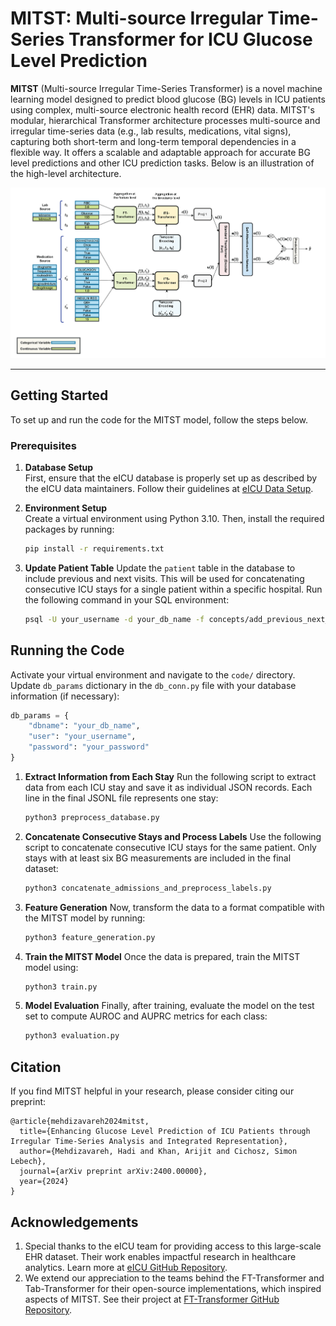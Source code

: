 # MITST: Multi-source Irregular Time-Series Transformer for ICU Glucose Level Prediction

**MITST** (Multi-source Irregular Time-Series Transformer) is a novel machine learning model designed to predict blood glucose (BG) levels in ICU patients using complex, multi-source electronic health record (EHR) data. MITST's modular, hierarchical Transformer architecture processes multi-source and irregular time-series data (e.g., lab results, medications, vital signs), capturing both short-term and long-term temporal dependencies in a flexible way. It offers a scalable and adaptable approach for accurate BG level predictions and other ICU prediction tasks. Below is an illustration of the high-level architecture.

![MITST Architecture](./Appendix.png)

---

## Getting Started

To set up and run the code for the MITST model, follow the steps below.

### Prerequisites

1. **Database Setup**  
   First, ensure that the eICU database is properly set up as described by the eICU data maintainers. Follow their guidelines at [eICU Data Setup](https://github.com/MIT-LCP/eicu-code/tree/main/build-db/postgres).

2. **Environment Setup**  
   Create a virtual environment using Python 3.10. Then, install the required packages by running:

   ```bash
   pip install -r requirements.txt

3. **Update Patient Table**
   Update the `patient` table in the database to include previous and next visits. This will be used for concatenating consecutive ICU stays for a single patient within a specific hospital. Run the following command in your SQL environment:  

    ```bash
   psql -U your_username -d your_db_name -f concepts/add_previous_next_visits.sql


## Running the Code
Activate your virtual environment and navigate to the `code/` directory. Update `db_params` dictionary in the `db_conn.py` file with your database information (if necessary):
```python
db_params = {
    "dbname": "your_db_name",
    "user": "your_username",
    "password": "your_password"
}
```

1. **Extract Information from Each Stay** 
    Run the following script to extract data from each ICU stay and save it as individual JSON records. Each line in the final JSONL file represents one stay:
    ```bash
   python3 preprocess_database.py

2. **Concatenate Consecutive  Stays and Process Labels** 
    Use the following script to concatenate consecutive ICU stays for the same patient. Only stays with at least six BG measurements are included in the final dataset:
    ```bash
   python3 concatenate_admissions_and_preprocess_labels.py

3. **Feature Generation** 
    Now, transform the data to a format compatible with the MITST model by running:
    ```bash
   python3 feature_generation.py

4. **Train the MITST Model** 
    Once the data is prepared, train the MITST model using:
    ```bash
   python3 train.py

5. **Model Evaluation** 
    Finally, after training, evaluate the model on the test set to compute AUROC and AUPRC metrics for each class:
    ```bash
   python3 evaluation.py

## Citation
If you find MITST helpful in your research, please consider citing our preprint:

```plaintext
@article{mehdizavareh2024mitst,
  title={Enhancing Glucose Level Prediction of ICU Patients through Irregular Time-Series Analysis and Integrated Representation},
  author={Mehdizavareh, Hadi and Khan, Arijit and Cichosz, Simon Lebech},
  journal={arXiv preprint arXiv:2400.00000},
  year={2024}
}
```

## Acknowledgements
1. Special thanks to the eICU team for providing access to this large-scale EHR dataset. Their work enables impactful research in healthcare analytics. Learn more at [eICU GitHub Repository](https://github.com/MIT-LCP/eicu-code).
2. We extend our appreciation to the teams behind the FT-Transformer and Tab-Transformer for their open-source implementations, which inspired aspects of MITST. See their project at [FT-Transformer GitHub Repository](https://github.com/lucidrains/tab-transformer-pytorch/tree/main).

